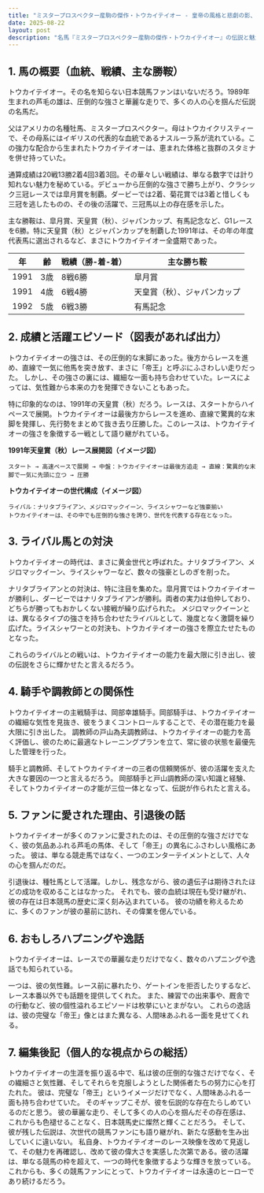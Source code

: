 ```yaml
---
title: "ミスタープロスペクター産駒の傑作・トウカイテイオー - 皇帝の風格と悲劇の影、その生涯を辿る"
date: 2025-08-22
layout: post
description: "名馬『ミスタープロスペクター産駒の傑作・トウカイテイオー』の伝説と魅力を深堀り"
---
```


## 1. 馬の概要（血統、戦績、主な勝鞍）

トウカイテイオー。その名を知らない日本競馬ファンはいないだろう。1989年生まれの芦毛の雄は、圧倒的な強さと華麗な走りで、多くの人の心を掴んだ伝説の名馬だ。

父はアメリカの名種牡馬、ミスタープロスペクター。母はトウカイクリスティーで、その母系にはイギリスの代表的な血統であるナスルーラ系が流れている。この強力な配合から生まれたトウカイテイオーは、恵まれた体格と抜群のスタミナを併せ持っていた。

通算成績は20戦13勝2着4回3着3回。その華々しい戦績は、単なる数字では計り知れない魅力を秘めている。デビューから圧倒的な強さで勝ち上がり、クラシック三冠レースでは皐月賞を制覇。ダービーでは2着、菊花賞では3着と惜しくも三冠を逃したものの、その後の活躍で、三冠馬以上の存在感を示した。

主な勝鞍は、皐月賞、天皇賞（秋）、ジャパンカップ、有馬記念など、G1レースを6勝。特に天皇賞（秋）とジャパンカップを制覇した1991年は、その年の年度代表馬に選出されるなど、まさにトウカイテイオー全盛期であった。

| 年 | 齢 | 戦績（勝-着-着） | 主な勝ち鞍 |
|---|---|---|---|
| 1991 | 3歳 | 8戦6勝 | 皐月賞 |
| 1991 | 4歳 | 6戦4勝 | 天皇賞（秋）、ジャパンカップ |
| 1992 | 5歳 | 6戦3勝 | 有馬記念 |


## 2. 成績と活躍エピソード（図表があれば出力）

トウカイテイオーの強さは、その圧倒的な末脚にあった。後方からレースを進め、直線で一気に他馬を突き放す、まさに「帝王」と呼ぶにふさわしい走りだった。  しかし、その強さの裏には、繊細な一面も持ち合わせていた。レースによっては、気性難から本来の力を発揮できないこともあった。

特に印象的なのは、1991年の天皇賞（秋）だろう。レースは、スタートからハイペースで展開。トウカイテイオーは最後方からレースを進め、直線で驚異的な末脚を発揮し、先行勢をまとめて抜き去り圧勝した。このレースは、トウカイテイオーの強さを象徴する一戦として語り継がれている。

**1991年天皇賞（秋）レース展開図（イメージ図）**

```
スタート → 高速ペースで展開 → 中盤：トウカイテイオーは最後方追走 → 直線：驚異的な末脚で一気に先頭に立つ → 圧勝
```

**トウカイテイオーの世代構成（イメージ図）**

```
ライバル：ナリタブライアン、メジロマックイーン、ライスシャワーなど強豪揃い
トウカイテイオーは、その中でも圧倒的な強さを誇り、世代を代表する存在となった。
```


## 3. ライバル馬との対決

トウカイテイオーの時代は、まさに黄金世代と呼ばれた。ナリタブライアン、メジロマックイーン、ライスシャワーなど、数々の強豪としのぎを削った。

ナリタブライアンとの対決は、特に注目を集めた。皐月賞ではトウカイテイオーが勝利し、ダービーではナリタブライアンが勝利。両者の実力は伯仲しており、どちらが勝ってもおかしくない接戦が繰り広げられた。  メジロマックイーンとは、異なるタイプの強さを持ち合わせたライバルとして、幾度となく激闘を繰り広げた。ライスシャワーとの対決も、トウカイテイオーの強さを際立たせたものとなった。

これらのライバルとの戦いは、トウカイテイオーの能力を最大限に引き出し、彼の伝説をさらに輝かせたと言えるだろう。


## 4. 騎手や調教師との関係性

トウカイテイオーの主戦騎手は、岡部幸雄騎手。岡部騎手は、トウカイテイオーの繊細な気性を見抜き、彼をうまくコントロールすることで、その潜在能力を最大限に引き出した。  調教師の戸山為夫調教師は、トウカイテイオーの能力を高く評価し、彼のために最適なトレーニングプランを立て、常に彼の状態を最優先した管理を行った。

騎手と調教師、そしてトウカイテイオーの三者の信頼関係が、彼の活躍を支えた大きな要因の一つと言えるだろう。  岡部騎手と戸山調教師の深い知識と経験、そしてトウカイテイオーの才能が三位一体となって、伝説が作られたと言える。


## 5. ファンに愛された理由、引退後の話

トウカイテイオーが多くのファンに愛されたのは、その圧倒的な強さだけでなく、彼の気品あふれる芦毛の馬体、そして「帝王」の異名にふさわしい風格にあった。  彼は、単なる競走馬ではなく、一つのエンターテイメントとして、人々の心を掴んだのだ。

引退後は、種牡馬として活躍。しかし、残念ながら、彼の遺伝子は期待されたほどの成功を収めることはなかった。  それでも、彼の血統は現在も受け継がれ、彼の存在は日本競馬の歴史に深く刻み込まれている。  彼の功績を称えるために、多くのファンが彼の墓前に訪れ、その偉業を偲んでいる。


## 6. おもしろハプニングや逸話

トウカイテイオーは、レースでの華麗な走りだけでなく、数々のハプニングや逸話でも知られている。

一つは、彼の気性難。レース前に暴れたり、ゲートインを拒否したりするなど、レース本番以外でも話題を提供してくれた。  また、練習での出来事や、厩舎での行動など、彼の個性溢れるエピソードは枚挙にいとまがない。  これらの逸話は、彼の完璧な「帝王」像とはまた異なる、人間味あふれる一面を見せてくれる。


## 7. 編集後記（個人的な視点からの総括）

トウカイテイオーの生涯を振り返る中で、私は彼の圧倒的な強さだけでなく、その繊細さと気性難、そしてそれらを克服しようとした関係者たちの努力に心を打たれた。  彼は、完璧な「帝王」というイメージだけでなく、人間味あふれる一面も持ち合わせていた。  そのギャップこそが、彼を伝説的な存在たらしめているのだと思う。  彼の華麗な走り、そして多くの人の心を掴んだその存在感は、これからも色褪せることなく、日本競馬史に燦然と輝くことだろう。  そして、彼が残した伝説は、次世代の競馬ファンにも語り継がれ、新たな感動を生み出していくに違いない。  私自身、トウカイテイオーのレース映像を改めて見返して、その魅力を再確認し、改めて彼の偉大さを実感した次第である。彼の活躍は、単なる競馬の枠を超えて、一つの時代を象徴するような輝きを放っている。これからも、多くの競馬ファンにとって、トウカイテイオーは永遠のヒーローであり続けるだろう。
